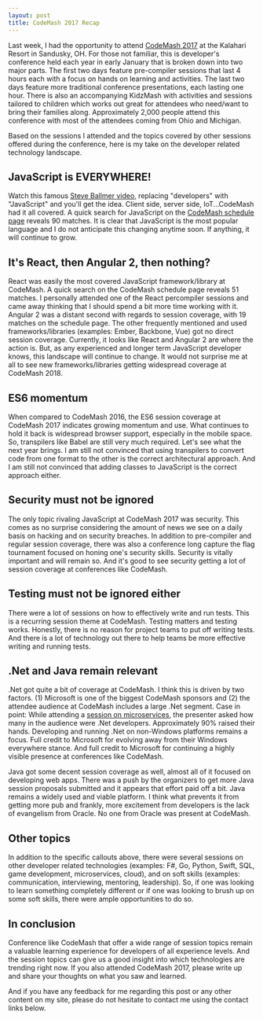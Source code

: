 ```yaml
---
layout: post
title: CodeMash 2017 Recap
---
```


Last week, I had the opportunity to attend [CodeMash 2017](http://www.codemash.org) at the Kalahari Resort in Sandusky, OH. For those not familiar, this is developer's conference held each year in early January that is broken down into two major parts. The first two days feature pre-compiler sessions that last 4 hours each with a focus on hands on learning and activities. The last two days feature more traditional conference presentations, each lasting one hour. There is also an accompanying KidzMash with activities and sessions tailored to children which works out great for attendees who need/want to bring their families along. Approximately 2,000 people attend this conference with most of the attendees coming from Ohio and Michigan.

Based on the sessions I attended and the topics covered by other sessions offered during the conference, here is my take on the developer related technology landscape.

JavaScript is EVERYWHERE!
-------------------------
Watch this famous [Steve Ballmer video]( https://www.youtube.com/watch?v=Vhh_GeBPOhs), replacing "developers" with "JavaScript" and you'll get the idea. Client side, server side, IoT...CodeMash had it all covered. A quick search for JavaScript on the [CodeMash schedule page](http://www.codemash.org/schedule/) reveals 90 matches. It is clear that JavaScript is the most popular language and I do not anticipate this changing anytime soon. If anything, it will continue to grow.

It's React, then Angular 2, then nothing?
-----------------------------------------
React was easily the most covered JavaScript framework/library at CodeMash. A quick search on the CodeMash schedule page reveals 51 matches. I personally attended one of the React percompiler sessions and came away thinking that I should spend a bit more time working with it. Angular 2 was a distant second with regards to session coverage, with 19 matches on the schedule page. The other frequently mentioned and used frameworks/libraries (examples: Ember, Backbone, Vue) got no direct session coverage. Currently, it looks like React and Angular 2 are where the action is. But, as any experienced and longer term JavaScript developer knows, this landscape will continue to change. It would not surprise me at all to see new frameworks/libraries getting widespread coverage at CodeMash 2018.

ES6 momentum
------------
When compared to CodeMash 2016, the ES6 session coverage at CodeMash 2017 indicates growing momentum and use. What continues to hold it back is widespread browser support, especially in the mobile space. So, transpilers like Babel are still very much required. Let's see what the next year brings. I am still not convinced that using transpilers to convert code from one format to the other is the correct architectural approach. And I am still not convinced that adding classes to JavaScript is the correct approach either.

Security must not be ignored
----------------------------
The only topic rivaling JavaScript at CodeMash 2017 was security. This comes as no surprise considering the amount of news we see on a daily basis on hacking and on security breaches. In addition to pre-compiler and regular session coverage, there was also a conference long capture the flag tournament focused on honing one's security skills. Security is vitally important and will remain so. And it's good to see security getting a lot of session coverage at conferences like CodeMash.

Testing must not be ignored either
----------------------------------
There were a lot of sessions on how to effectively write and run tests. This is a recurring session theme at CodeMash. Testing matters and testing works. Honestly, there is no reason for project teams to put off writing tests. And there is a lot of technology out there to help teams be more effective writing and running tests.

.Net and Java remain relevant
-----------------------------
.Net got quite a bit of coverage at CodeMash. I think this is driven by two factors. (1) Microsoft is one of the biggest CodeMash sponsors and (2) the attendee audience at CodeMash includes a large .Net segment. Case in point: While attending a [session on microservices]( http://www.codemash.org/session/microservices-lessons-from-the-trenches/), the presenter asked how many in the audience were .Net developers. Approximately 90% raised their hands. Developing and running .Net on non-Windows platforms remains a focus. Full credit to Microsoft for evolving away from their Windows everywhere stance. And full credit to Microsoft for continuing a highly visible presence at conferences like CodeMash.

Java got some decent session coverage as well, almost all of it focused on developing web apps. There was a push by the organizers to get more Java session proposals submitted and it appears that effort paid off a bit. Java remains a widely used and viable platform. I think what prevents it from getting more pub and frankly, more excitement from developers is the lack of evangelism from Oracle. No one from Oracle was present at CodeMash.

Other topics
------------
In addition to the specific callouts above, there were several sessions on other developer related technologies (examples: F#, Go, Python, Swift, SQL, game development, microservices, cloud), and on soft skills (examples: communication, interviewing, mentoring, leadership). So, if one was looking to learn something completely different or if one was looking to brush up on some soft skills, there were ample opportunities to do so.

In conclusion
-------------
Conference like CodeMash that offer a wide range of session topics remain a valuable learning experience for developers of all experience levels. And the session topics can give us a good insight into which technologies are trending right now. If you also attended CodeMash 2017, please write up and share your thoughts on what you saw and learned.

And if you have any feedback for me regarding this post or any other content on my site, please do not hesitate to contact me using the contact links below.

